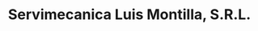 ---
title: "Servimecanica Luis Montilla, S.R.L."
url: /santo-domingo/servimecanica-luis-montilla-s-r-l/
shop: reparación de automóviles
---
